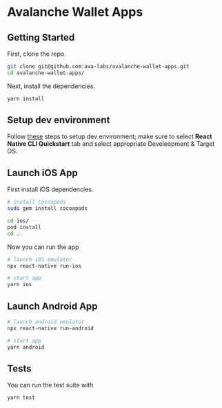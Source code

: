 # Avalanche Wallet Apps

## Getting Started

First, clone the repo.

```zsh
git clone git@github.com:ava-labs/avalanche-wallet-apps.git
cd avalanche-wallet-apps/
```

Next, install the dependencies.

```zsh
yarn install
```

## Setup dev environment

Follow [these](https://reactnative.dev/docs/environment-setup) steps to setup dev environment; make sure to select 
**React Native CLI Quickstart** tab and select appropriate Develeopment & Target OS.

## Launch iOS App

First install iOS dependencies.

```zsh
# install cocoapods
sudo gem install cocoapods

cd ios/
pod install
cd ..
```

Now you can run the app

```zsh
# launch iOS emulator
npx react-native run-ios

# start app
yarn ios
```

## Launch Android App

```zsh
# launch android emulator
npx react-native run-android

# start app
yarn android
```

## Tests

You can run the test suite with

```zsh
yarn test
```

